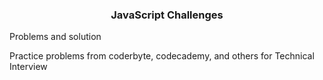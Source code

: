 <h3 align="center">JavaScript Challenges</h3>

<p>Problems and solution<p>
<p>Practice problems from coderbyte, codecademy, and others for Technical Interview<p>
